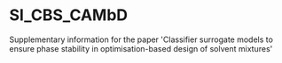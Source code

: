# SI_CBS_CAMbD
Supplementary information for the paper 'Classifier surrogate models to ensure phase stability in optimisation-based design of solvent mixtures'
